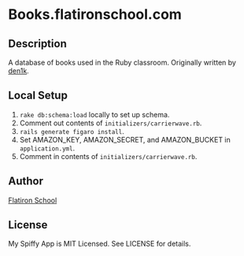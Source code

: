 # Books.flatironschool.com

## Description

A database of books used in the Ruby classroom. Originally written by [den1k](https://github.com/den1k/booxr).

## Local Setup

1. `rake db:schema:load` locally to set up schema.
2. Comment out contents of `initializers/carrierwave.rb`.
3. `rails generate figaro install`.
4. Set AMAZON_KEY, AMAZON_SECRET, and AMAZON_BUCKET in `application.yml`.
5. Comment in contents of `initializers/carrierwave.rb`.

## Author

[Flatiron School](http://flatironschool.com/)

## License

My Spiffy App is MIT Licensed. See LICENSE for details.